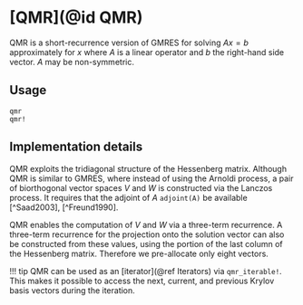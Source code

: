 # [QMR](@id QMR)

QMR is a short-recurrence version of GMRES for solving $Ax = b$ approximately for $x$ where $A$ is a linear operator and $b$ the right-hand side vector. $A$ may be non-symmetric.

## Usage

```@docs
qmr
qmr!
```

## Implementation details
QMR exploits the tridiagonal structure of the Hessenberg matrix. Although QMR is similar to GMRES, where instead of using the Arnoldi process, a pair of biorthogonal vector spaces $V$ and $W$ is constructed via the Lanczos process. It requires that the adjoint of $A$ `adjoint(A)` be available [^Saad2003], [^Freund1990].

QMR enables the computation of $V$ and $W$ via a three-term recurrence. A three-term recurrence for the projection onto the solution vector can also be constructed from these values, using the portion of the last column of the Hessenberg matrix. Therefore we pre-allocate only eight vectors.

!!! tip
    QMR can be used as an [iterator](@ref Iterators) via `qmr_iterable!`. This makes it possible to access the next, current, and previous Krylov basis vectors during the iteration.

